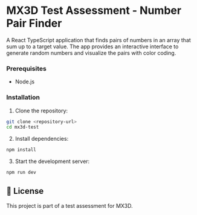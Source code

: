 # MX3D Test Assessment - Number Pair Finder

A React TypeScript application that finds pairs of numbers in an array that sum up to a target value. The app provides an interactive interface to generate random numbers and visualize the pairs with color coding.

### Prerequisites

- Node.js

### Installation

1. Clone the repository:
```bash
git clone <repository-url>
cd mx3d-test
```

2. Install dependencies:
```bash
npm install
```

3. Start the development server:
```bash
npm run dev
```

## 📄 License

This project is part of a test assessment for MX3D.